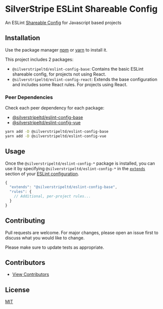 # SilverStripe ESLint Shareable Config

An ESLint [Shareable Config](https://eslint.org/docs/developer-guide/shareable-configs) for Javascript based projects

## Installation

Use the package manager [npm](https://www.npmjs.com) or [yarn](https://yarnpkg.com/) to install it.

This project includes 2 packages:

- `@silverstripeltd/eslint-config-base`: Contains the basic ESLint shareable config, for projects not using React.
- `@silverstripeltd/eslint-config-react`: Extends the base configuration and includes some React rules. For projects using React.

### Peer Dependencies

Check each peer dependency for each package:

- [@silverstripeltd/eslint-config-base](./packages/eslint-config-base/README.md)
- [@silverstripeltd/eslint-config-vue](./packages/eslint-config-vue/README.md)

```bash
yarn add -D @silverstripeltd/eslint-config-base
yarn add -D @silverstripeltd/eslint-config-vue
```

## Usage

Once the `@silverstripeltd/eslint-config-*` package is installed, you can use it by specifying `@silverstripeltd/eslint-config-*` in the [`extends`](http://eslint.org/docs/user-guide/configuring#extending-configuration-files) section of your [ESLint configuration](http://eslint.org/docs/user-guide/configuring).

```js
{
  "extends": "@silverstripeltd/eslint-config-base",
  "rules": {
    // Additional, per-project rules...
  }
}
```


## Contributing

Pull requests are welcome. For major changes, please open an issue first to discuss what you would like to change.

Please make sure to update tests as appropriate.

## Contributors

- [View Contributors](https://github.com/the-unicorns/eslint-shareable-config/graphs/contributors)

## License

[MIT](LICENSE)
